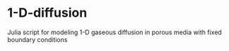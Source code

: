 # 1-D-diffusion
Julia script for modeling 1-D gaseous diffusion in porous media with fixed boundary conditions
